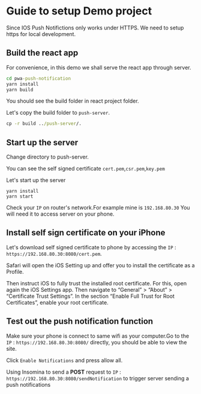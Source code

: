 # Guide to setup Demo project

Since IOS Push Notifictions only works under HTTPS. We need to setup https for local development.

## Build the react app

For convenience, in this demo we shall serve the react app through server.

```cmd
cd pwa-push-notification
yarn install
yarn build
```

You should see the build folder in react project folder.

Let's copy the build folder to `push-server`.

```cmd
cp -r build ../push-server/.
```

## Start up the server

Change directory to push-server.

You can see the self signed certificate `cert.pem`,`csr.pem`,`key.pem`

Let's start up the server

```
yarn install
yarn start
```

Check your `IP` on router's network.For example mine is `192.168.80.30` You will need it to access server on your phone.

## Install self sign certificate on your iPhone

Let's download self signed certificate to phone by accessing the `IP` : `https://192.168.80.30:8080/cert.pem`.

Safari will open the iOS Setting up and offer you to install the certificate as a Profile.

Then instruct iOS to fully trust the installed root certificate. For this, open again the iOS Settings app. Then navigate to “General” > “About” > “Certificate Trust Settings”. In the section “Enable Full Trust for Root Certificates”, enable your root certificate.

## Test out the push notification function

Make sure your phone is connect to same wifi as your computer.Go to the `IP` : `https://192.168.80.30:8080/` directly, you should be able to view the site.

Click `Enable Notifications` and press allow all.

Using Insomina to send a **POST** request to `IP` : `https://192.168.80.30:8080/sendNotification` to trigger server sending a push notifications
